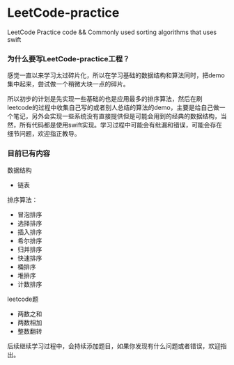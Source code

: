 # LeetCode-practice
LeetCode Practice code &amp;&amp; Commonly used sorting algorithms that uses swift

### 为什么要写LeetCode-practice工程？

感觉一直以来学习太过碎片化，所以在学习基础的数据结构和算法同时，把demo集中起来，尝试做一个稍微大块一点的碎片。

所以初步的计划是先实现一些基础的也是应用最多的排序算法，然后在刷leetcode的过程中收集自己写的或者别人总结的算法的demo，主要是给自己做一个笔记，另外会实现一些系统没有直接提供但是可能会用到的经典的数据结构，当然，所有代码都是使用swift实现。学习过程中可能会有纰漏和错误，可能会存在细节问题，欢迎指正教导。

### 目前已有内容

数据结构

- 链表

排序算法：

- 冒泡排序
- 选择排序
- 插入排序
- 希尔排序
- 归并排序
- 快速排序
- 桶排序
- 堆排序
- 计数排序

leetcode题

- 两数之和
- 两数相加
- 整数翻转

后续继续学习过程中，会持续添加题目，如果你发现有什么问题或者错误，欢迎指出。